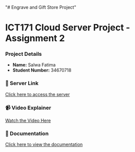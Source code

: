 "# Engrave and Gift Store Project" 

# ICT171 Cloud Server Project - Assignment 2

### Project Details  
- **Name:** Salwa Fatima
- **Student Number:** 34670718   

### 🔗 Server Link  
[Click here to access the server](https://engravegift.store/)

### 📹 Video Explainer  
[Watch the Video Here](https://murdochuniversity-my.sharepoint.com/:v:/r/personal/34670718_student_murdoch_edu_au/Documents/171%20website/ICT-171-Cloud-Server-Project-%20Video-Explainer-salwa-34670718.mp4?csf=1&web=1&e=LcjxEd&nav=eyJyZWZlcnJhbEluZm8iOnsicmVmZXJyYWxBcHAiOiJTdHJlYW1XZWJBcHAiLCJyZWZlcnJhbFZpZXciOiJTaGFyZURpYWxvZy1MaW5rIiwicmVmZXJyYWxBcHBQbGF0Zm9ybSI6IldlYiIsInJlZmVycmFsTW9kZSI6InZpZXcifX0%3D)

### 📄 Documentation  
[Click here to view the documentation](https://github.com/salwa1305-sudo/ICT171_Cloud_Server_project_Assignment_2_Engrave_and_Gift_store/blob/main/ICT171_ASSIGNMENT2_SALWA_FATIMA_34670718_final.docx)



